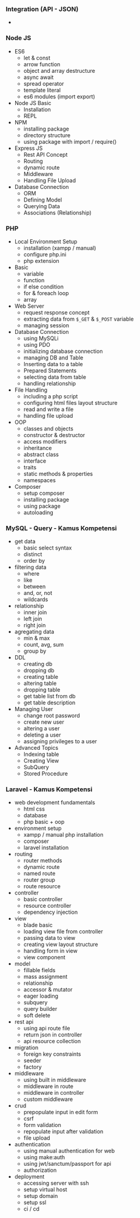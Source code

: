 ### Integration (API - JSON)
- 


### Node JS
- ES6
	- let & const
	- arrow function
	- object and array destructure
	- async await
	- spread operator
	- template literal
	- es6 modules (import export)
- Node JS Basic
	- Installation
	- REPL
- NPM
	- installing package
	- directory structure
	- using package with import / require()
- Express JS
	- Rest API Concept
	- Routing
	- dynamic route
	- Middleware
	- Handling File Upload
- Database Connection
	- ORM
	- Defining Model
	- Querying Data
	- Associations (Relationship) 


### PHP
- Local Environment Setup
	- installation (xampp / manual)
	- configure php.ini
	- php extension
- Basic
	- variable
	- function
	- if else condition
	- for & foreach loop
	- array
- Web Server
	- request response concept
	- extracting data from `$_GET` & `$_POST` variable
	- managing session
- Database Connection
	- using MySQLi
	- using PDO
	- initializing database connection
	- managing DB and Table
	- Inserting data to a table
	- Prepared Statements
	- selecting data from table
	- handling relationship
- File Handling
	- including a php script
	- configuring html files layout structure
	- read and write a file
	- handling file upload
- OOP
	- classes and objects
	- constructor & destructor
	- access modifiers
	- inheritance
	- abstract class
	- interface
	- traits
	- static methods & properties
	- namespaces
- Composer
	- setup composer
	- installing package
	- using package
	- autoloading


### MySQL - Query - Kamus Kompetensi
- get data
	- basic select syntax
	- distinct
	- order by
- filtering data
	- where
	- like
	- between
	- and, or, not
	- wildcards
- relationship
	- inner join
	- left join
	- right join
- agregating data
	- min & max
	- count, avg, sum
	- group by
- DDL
	- creating db
	- dropping db
	- creating table
	- altering table
	- dropping table
	- get table list from db
	- get table description
- Managing User
	- change root password
	- create new user
	- altering a user
	- deleting a user
	- assigning privileges to a user
- Advanced Topics
	- Indexing table
	- Creating View
	- SubQuery
	- Stored Procedure

### Laravel - Kamus Kompetensi
- web development fundamentals
	- html css
	- database
	- php basic + oop
- environment setup
	- xampp / manual php installation
	- composer
	- laravel installation
- routing
	- router methods
	- dynamic route
	- named route
	- router group
	- route resource
- controller
	- basic controller
	- resource controller
	- dependency injection
- view
	- blade basic
	- loading view file from controller
	- passing data to view
	- creating view layout structure
	- handling form in view
	- view component
- model
	- fillable fields
	- mass assignment
	- relationship
	- accessor & mutator
	- eager loading
	- subquery
	- query builder
	- soft delete
- rest api
	- using api route file
	- return json in controller
	- api resource collection
- migration
	- foreign key constraints
	- seeder
	- factory
- middleware
	- using built in middleware
	- middleware in route
	- middleware in controller
	- custom middleware
- crud
	- prepopulate input in edit form
	- csrf
	- form validation
	- repopulate input after validation
	- file upload
- authentication
	- using manual authentication for web
	- using make:auth
	- using jwt/sanctum/passport for api
	- authorization
- deployment
	- accessing server with ssh
	- setup virtual host
	- setup domain
	- setup ssl
	- ci / cd

